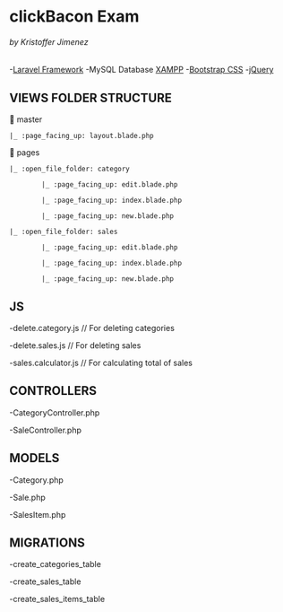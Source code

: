 # clickBacon Exam

###### by Kristoffer Jimenez

-[Laravel Framework](https://laravel.com/docs/5.7)
-MySQL Database [XAMPP](https://www.apachefriends.org/index.html)
-[Bootstrap CSS](https://getbootstrap.com/)
-[jQuery](https://jquery.com/)

## VIEWS FOLDER STRUCTURE

:open_file_folder: master

    |_ :page_facing_up: layout.blade.php

:open_file_folder: pages

    |_ :open_file_folder: category

            |_ :page_facing_up: edit.blade.php

            |_ :page_facing_up: index.blade.php

            |_ :page_facing_up: new.blade.php

    |_ :open_file_folder: sales

            |_ :page_facing_up: edit.blade.php

            |_ :page_facing_up: index.blade.php

            |_ :page_facing_up: new.blade.php


## JS


-delete.category.js      // For deleting categories

-delete.sales.js         // For deleting sales

-sales.calculator.js     // For calculating total of sales


## CONTROLLERS


-CategoryController.php

-SaleController.php


## MODELS


-Category.php

-Sale.php

-SalesItem.php


## MIGRATIONS


-create_categories_table

-create_sales_table

-create_sales_items_table

